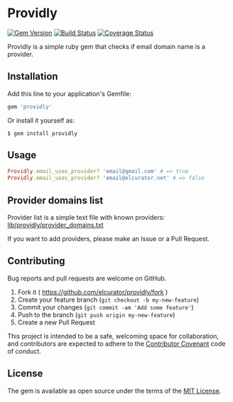 # Providly

[![Gem Version](https://badge.fury.io/rb/providly.svg)](http://badge.fury.io/rb/providly)
[![Build Status](https://travis-ci.org/elcurator/providly.svg)](https://travis-ci.org/elcurator/providly)
[![Coverage Status](https://coveralls.io/repos/elcurator/providly/badge.svg?branch=master&service=github)](https://coveralls.io/github/elcurator/providly?branch=master)

Providly is a simple ruby gem that checks if email domain name is a provider.

## Installation

Add this line to your application's Gemfile:

```ruby
gem 'providly'
```

Or install it yourself as:

    $ gem install providly

## Usage

```ruby
Providly.email_uses_provider? 'email@gmail.com' # => true
Providly.email_uses_provider? 'email@elcurator.net' # => false
```

## Provider domains list

Provider list is a simple text file with known providers:
[lib/providly/provider_domains.txt](https://github.com/elcurator/providly/blob/master/lib/providly/provider_domains.txt)

If you want to add providers, please make an Issue or a Pull Request.

## Contributing

Bug reports and pull requests are welcome on GitHub.

1. Fork it ( https://github.com/elcurator/providly/fork )
2. Create your feature branch (`git checkout -b my-new-feature`)
3. Commit your changes (`git commit -am 'Add some feature'`)
4. Push to the branch (`git push origin my-new-feature`)
5. Create a new Pull Request

This project is intended to be a safe, welcoming space for collaboration, and contributors are expected to adhere to the [Contributor Covenant](contributor-covenant.org) code of conduct.

## License

The gem is available as open source under the terms of the [MIT License](http://opensource.org/licenses/MIT).

